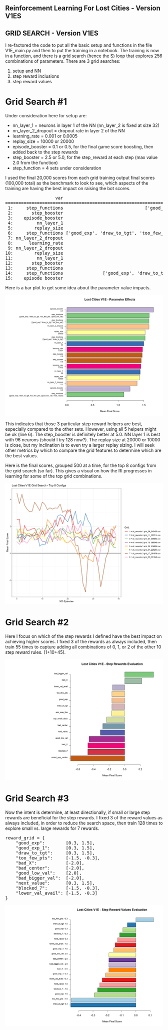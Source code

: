## Reinforcement Learning For Lost Cities - Version V1ES

## GRID SEARCH - Version V1ES

I re-factored the code to put all the basic setup and functions in the file V1E_main.py and then to put the training in a notebook.
The training is now in a function, and there is a grid search (hence the S) loop that explores 256 combinations of parameters.
There are 3 grid searches:
1. setup and NN
2. step reward inclusions
3. step reward values

# Grid Search #1
Under consideration here for setup are:
* nn_layer_1 = neurons in layer 1 of the NN (nn_layer_2 is fixed at size 32)
* nn_layer_2_dropout = dropout rate in layer 2 of the NN
* learning_rate = 0.001 or 0.0005
* replay_size = 10000 or 20000
* episode_booster = 0.1 or 0.5, for the final game score boosting, then added back to the step rewards
* step_booster = 2.5 or 5.0, for the step_reward at each step (max value 2.0 from the function)
* step_function = 4 sets under consideration

I used the final 20,000 scores from each grid training output final scores (100,000 total) as the benchmark to look to see, which aspects of the training are having the best impact on raising the bot scores.

<pre>
                   var                                                                    value     n      mean
===============================================================================================================
 1:     step_functions                               ['good_exp', 'draw_to_tgt', 'too_few_pts']     4 1.5104250
 2:       step_booster                                                                      5.0     7 1.1969714
 3:    episode_booster                                                                      0.1    12 1.1774708
 4:         nn_layer_1                                                                       96    12 1.0911333
 5:        replay_size                                                                    20000     4 1.0787250
 6:     step_functions ['good_exp', 'draw_to_tgt', 'too_few_pts', 'good_low_val', 'next_value']     4 1.0786000
 7: nn_layer_2_dropout                                                                      0.1    10 1.0723550
 8:      learning_rate                                                                    0.001    20 1.0715600
 9: nn_layer_2_dropout                                                                      0.2    10 1.0707650
10:        replay_size                                                                    10000    16 1.0697687
11:         nn_layer_1                                                                       64     8 1.0422000
12:       step_booster                                                                      2.5    13 1.0040308
13:     step_functions                                              ['good_exp', 'draw_to_tgt']     8 0.9229812
14:     step_functions               ['good_exp', 'draw_to_tgt', 'too_few_pts', 'good_low_val']     4 0.9228125
15:    episode_booster                                                                      0.5     8 0.9126937
</pre>

Here is a bar plot to get some idea about the parameter value impacts.

![Top Setup Parameter](top-parameters-20000.png)

This indicates that those 3 particular step reward helpers are best, especially compared to the other sets. However, using all 5 helpers might be ok (line 6).
The step_booster is definitely better at 5.0.  NN layer 1 is best with 96 neurons (should I try 128 now?).  The replay size at 20000 or 10000 is close, but
my inclination is to even try a larger replay sizing.  I will seek other metrics by which to compare the grid features to determine which are the best values.

Here is the final scores, grouped 500 at a time, for the top 8 configs from the grid search (so far).  This gives a visual on how the RI progresses in learning
for some of the top grid combinations.

![Learning Progress](top8-line-20000.png)

# Grid Search #2
Here I focus on which of the step rewards I defined have the best impact on achieving higher scores. I fixed 3 of the rewards as always included, then train 55 times to capture adding all combinations of 0, 1, or 2 of the other 10 step reward rules. (1+10+45).

![Top Rewards](top-step-rewards-10000.png)

# Grid Search #3
Now the intent is determine, at least directionally, if small or large step rewards are beneficial for the step rewards. I fixed 3 of the reward values as always included, in order to reduce the search space, then train 128 times to explore small vs. large rewards for 7 rewards.
<pre>
reward_grid = {
    "good_exp":        [0.3, 1.5],
    "good_exp_1":      [0.3, 1.5],    
    "draw_to_tgt":     [0.3, 1.5],
    "too_few_pts":     [-1.5, -0.3],
    "bad_X":           [-2.0],
    "bad_center":      [-2.0],
    "good_low_val":    [2.0],
    "bad_bigger_val":  [-2.0],
    "next_value":      [0.3, 1.5],
    "blocked_7":       [-1.5, -0.3],
    "lower_val_avail": [-1.5, -0.3]
}  
</pre>

![Top Reward Values](top-step-values-10000.png)
